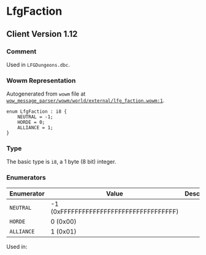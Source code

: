 # LfgFaction

## Client Version 1.12

### Comment

Used in `LFGDungeons.dbc`.

### Wowm Representation

Autogenerated from `wowm` file at [`wow_message_parser/wowm/world/external/lfg_faction.wowm:1`](https://github.com/gtker/wow_messages/tree/main/wow_message_parser/wowm/world/external/lfg_faction.wowm#L1).

```rust,ignore
enum LfgFaction : i8 {
    NEUTRAL = -1;
    HORDE = 0;
    ALLIANCE = 1;
}
```
### Type
The basic type is `i8`, a 1 byte (8 bit) integer.
### Enumerators
| Enumerator | Value  | Description | Comment |
| --------- | -------- | ----------- | ------- |
| `NEUTRAL` | -1 (0xFFFFFFFFFFFFFFFFFFFFFFFFFFFFFFFF) |  |  |
| `HORDE` | 0 (0x00) |  |  |
| `ALLIANCE` | 1 (0x01) |  |  |

Used in:

